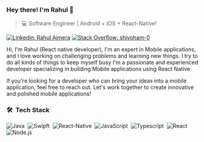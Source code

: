 ### Hey there! I'm Rahul 👋
>  💻 Software Engineer | Android + IOS + React-Native!

[![Linkedin: Rahul Ajmera](https://img.shields.io/badge/-Rahul%20Ajmera-blue?&logo=Linkedin&logoColor=white)](https://www.linkedin.com/in/rahul-ajmera-41a383191/)
[![Stack Overflow: shivoham-0](https://img.shields.io/badge/-Stack%20Overflow-222222?logo=stack-overflow&link=https://stackoverflow.com/users/story/6241000)](https://stackoverflow.com/users/11762907/shivoham)


Hi, I'm Rahul (React native developer), I'm an expert in Mobile applications, and I love working on challenging problems and learning new things. I try to do all kinds of things to keep myself busy I'm a passionate and experienced developer specializing in building Mobile applications using React Native

If you're looking for a developer who can bring your ideas into a mobile application, feel free to reach out. Let's work together to create innovative and polished mobile applications!

### 🛠 &nbsp;Tech Stack

![Java](https://img.shields.io/badge/-Java-05122A?style=flat&logo=android)&nbsp;
![Swipft](https://img.shields.io/badge/-Swift-05122A?style=flat&logo=Swift)&nbsp;
![React-Native](https://img.shields.io/badge/-ReactNative-05122A?style=flat&logo=react)&nbsp;
![JavaScript](https://img.shields.io/badge/-JavaScript-05122A?style=flat&logo=javascript)&nbsp;
![Typescript](https://img.shields.io/badge/-Typescript-05122A?style=flat&logo=typescript)&nbsp;
![React](https://img.shields.io/badge/-React-05122A?style=flat&logo=react)&nbsp;
![Node.js](https://img.shields.io/badge/-Node.js-05122A?style=flat&logo=node.js)&nbsp;
